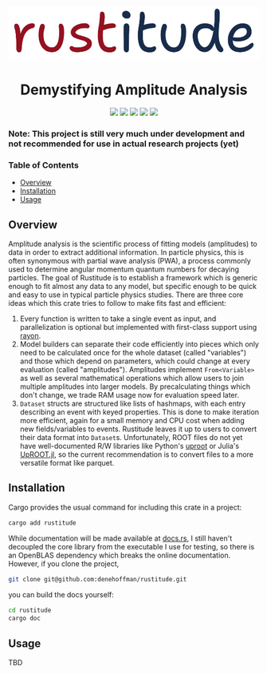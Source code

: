<p align="center">
  <img
    width="800"
    src="https://raw.githubusercontent.com/denehoffman/rustitude/main/media/logo.png"
  />
</p>
<p align="center">
    <h1 align="center">Demystifying Amplitude Analysis</h1>
</p>

<p align="center">
  <a href="https://github.com/denehoffman/rustitude/commits/main/" alt="Lastest Commits">
    <img src="https://img.shields.io/github/last-commit/denehoffman/rustitude/main" /></a>
  <a href="https://github.com/denehoffman/rustitude/actions" alt="Build Status">
    <img src="https://img.shields.io/github/actions/workflow/status/denehoffman/rustitude/rust.yml" /></a>
  <a href="LICENSE" alt="License">
    <img src="https://img.shields.io/github/license/denehoffman/rustitude" /></a>
  <a href="https://crates.io/crates/rustitude" alt="Rustitude on crates.io">
    <img src="https://img.shields.io/crates/v/rustitude" /></a>
  <a href="https://docs.rs/rustitude/latest/rustitude/" alt="Rustitude documentation on docs.rs">
    <img src="https://img.shields.io/docsrs/rustitude" /></a>
</p>


### Note: This project is still very much under development and not recommended for use in actual research projects (yet)

### Table of Contents
- [Overview](#Overview)
- [Installation](#Installation)
- [Usage](#Usage)

## Overview
Amplitude analysis is the scientific process of fitting models (amplitudes) to data in order to extract additional information. In particle physics, this is often synonymous with partial wave analysis (PWA), a process commonly used to determine angular momentum quantum numbers for decaying particles. The goal of Rustitude is to establish a framework which is generic enough to fit almost any data to any model, but specific enough to be quick and easy to use in typical particle physics studies. There are three core ideas which this crate tries to follow to make fits fast and efficient:

1. Every function is written to take a single event as input, and parallelization is optional but implemented with first-class support using [rayon](https://github.com/rayon-rs/rayon).
2. Model builders can separate their code efficiently into pieces which only need to be calculated once for the whole dataset (called "variables") and those which depend on parameters, which could change at every evaluation (called "amplitudes"). Amplitudes implement `From<Variable>` as well as several mathematical operations which allow users to join multiple amplitudes into larger models. By precalculating things which don't change, we trade RAM usage now for evaluation speed later.
3. `Dataset` structs are structured like lists of hashmaps, with each entry describing an event with keyed properties. This is done to make iteration more efficient, again for a small memory and CPU cost when adding new fields/variables to events. Rustitude leaves it up to users to convert their data format into `Dataset`s. Unfortunately, ROOT files do not yet have well-documented R/W libraries like Python's [uproot](https://pypi.org/project/uproot/) or Julia's [UpROOT.jl](https://github.com/JuliaHEP/UpROOT.jl), so the current recommendation is to convert files to a more versatile format like parquet.

## Installation

Cargo provides the usual command for including this crate in a project:
```sh
cargo add rustitude
```

While documentation will be made available at [docs.rs](https://docs.rs/), I still haven't decoupled the core library from the executable I use for testing, so there is an OpenBLAS dependency which breaks the online documentation. However, if you clone the project,
```sh
git clone git@github.com:denehoffman/rustitude.git
```
you can build the docs yourself:
```sh
cd rustitude
cargo doc
```

## Usage
TBD
